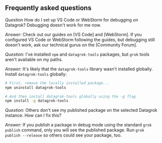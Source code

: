 ## Frequently asked questions

*Question*
How do I set up VS Code or WebStorm for debugging on Datagrok? Debugging doesn't work for me now.

*Answer:*
Check out our guides on [VS Code] and [WebStorm]. If you configured VS Code or WebStorm following the guides, but
debugging still doesn't work, ask our technical gurus on the [Community Forum].

*Question:*
I've installed `npm` and `datagrok-tools` packages, but `grok` tools aren't available on my paths.

*Answer:*
It's likely that the `datagrok-tools` library wasn't installed globally. Install `datagrok-tools` globally:

```sh
# First, remove the locally installed package...
npm uninstall datagrok-tools

# And then install datagrok-tools globally using the -g flag
npm install -g datagrok-tools
```

*Question:*
Others don't see my published package on the selected Datagrok instance. How can I fix this?

*Answer:*
If you publish a package in debug mode using the standard `grok publish` command, only you will see the published
package. Run `grok publish --release` so others could see your package, too.
